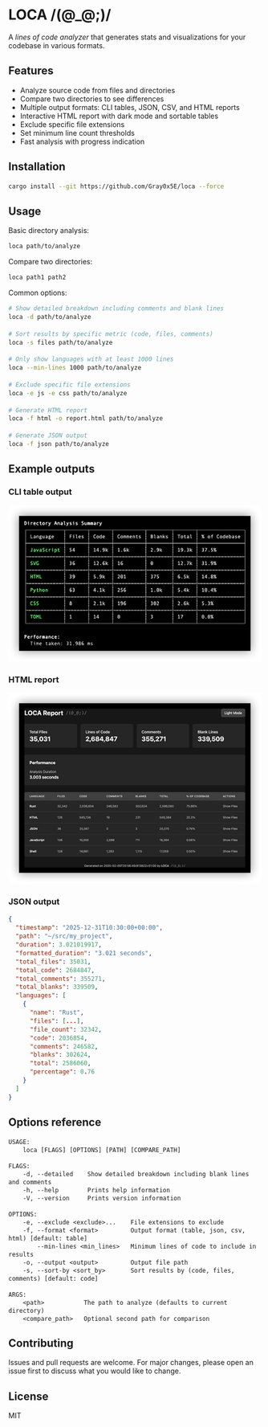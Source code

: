 # LOCA /(@_@;)/

A _lines of code analyzer_ that generates stats and visualizations for your codebase in various formats.

## Features

- Analyze source code from files and directories
- Compare two directories to see differences
- Multiple output formats: CLI tables, JSON, CSV, and HTML reports
- Interactive HTML report with dark mode and sortable tables
- Exclude specific file extensions
- Set minimum line count thresholds
- Fast analysis with progress indication

## Installation

```bash
cargo install --git https://github.com/Gray0x5E/loca --force
```

## Usage

Basic directory analysis:
```bash
loca path/to/analyze
```

Compare two directories:
```bash
loca path1 path2
```

Common options:
```bash
# Show detailed breakdown including comments and blank lines
loca -d path/to/analyze

# Sort results by specific metric (code, files, comments)
loca -s files path/to/analyze

# Only show languages with at least 1000 lines
loca --min-lines 1000 path/to/analyze

# Exclude specific file extensions
loca -e js -e css path/to/analyze

# Generate HTML report
loca -f html -o report.html path/to/analyze

# Generate JSON output
loca -f json path/to/analyze
```

## Example outputs

### CLI table output
![CLI Output](docs/assets/cli-output.png)

### HTML report
![HTML Report Dark](docs/assets/report-dark.png)

### JSON output
```json
{
  "timestamp": "2025-12-31T10:30:00+00:00",
  "path": "~/src/my_project",
  "duration": 3.021019917,
  "formatted_duration": "3.021 seconds",
  "total_files": 35031,
  "total_code": 2684847,
  "total_comments": 355271,
  "total_blanks": 339509,
  "languages": [
    {
      "name": "Rust",
      "files": [...],
      "file_count": 32342,
      "code": 2036854,
      "comments": 246582,
      "blanks": 302624,
      "total": 2586060,
      "percentage": 0.76
    }
  ]
}
```

## Options reference

```
USAGE:
    loca [FLAGS] [OPTIONS] [PATH] [COMPARE_PATH]

FLAGS:
    -d, --detailed    Show detailed breakdown including blank lines and comments
    -h, --help        Prints help information
    -V, --version     Prints version information

OPTIONS:
    -e, --exclude <exclude>...    File extensions to exclude
    -f, --format <format>         Output format (table, json, csv, html) [default: table]
        --min-lines <min_lines>   Minimum lines of code to include in results
    -o, --output <output>         Output file path
    -s, --sort-by <sort_by>       Sort results by (code, files, comments) [default: code]

ARGS:
    <path>           The path to analyze (defaults to current directory)
    <compare_path>   Optional second path for comparison
```

## Contributing

Issues and pull requests are welcome. For major changes, please open an issue first to discuss what you would like to change.

## License

MIT
